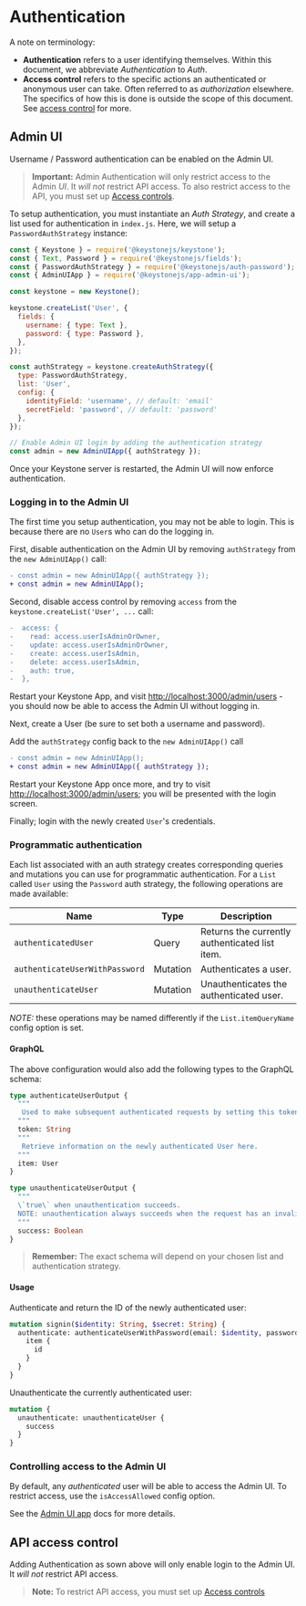 <!--[meta]
section: guides
title: Authentication
subSection: advanced
[meta]-->

# Authentication

A note on terminology:

- **Authentication** refers to a user identifying themselves.
  Within this document, we abbreviate _Authentication_ to _Auth_.
- **Access control** refers to the specific actions an authenticated or anonymous
  user can take. Often referred to as _authorization_ elsewhere.
  The specifics of how this is done is outside the scope of this document.
  See [access control](/docs/guides/access-control.md) for more.

## Admin UI

Username / Password authentication can be enabled on the Admin UI.

> **Important:** Admin Authentication will only restrict access to the Admin _UI_. It _will not_ restrict API access. To also restrict access to the API, you must set up [Access controls](/docs/guides/access-control.md).

To setup authentication, you must instantiate an _Auth Strategy_, and create a
list used for authentication in `index.js`. Here, we will setup a
`PasswordAuthStrategy` instance:

```javascript
const { Keystone } = require('@keystonejs/keystone');
const { Text, Password } = require('@keystonejs/fields');
const { PasswordAuthStrategy } = require('@keystonejs/auth-password');
const { AdminUIApp } = require('@keystonejs/app-admin-ui');

const keystone = new Keystone();

keystone.createList('User', {
  fields: {
    username: { type: Text },
    password: { type: Password },
  },
});

const authStrategy = keystone.createAuthStrategy({
  type: PasswordAuthStrategy,
  list: 'User',
  config: {
    identityField: 'username', // default: 'email'
    secretField: 'password', // default: 'password'
  },
});

// Enable Admin UI login by adding the authentication strategy
const admin = new AdminUIApp({ authStrategy });
```

Once your Keystone server is restarted, the Admin UI will now enforce
authentication.

### Logging in to the Admin UI

The first time you setup authentication, you may not be able to login. This is
because there are no `User`s who can do the logging in.

First, disable authentication on the Admin UI by removing `authStrategy` from
the `new AdminUIApp()` call:

```diff
- const admin = new AdminUIApp({ authStrategy });
+ const admin = new AdminUIApp();
```

Second, disable access control by removing `access` from the
`keystone.createList('User', ...` call:

```diff
-  access: {
-    read: access.userIsAdminOrOwner,
-    update: access.userIsAdminOrOwner,
-    create: access.userIsAdmin,
-    delete: access.userIsAdmin,
-    auth: true,
-  },
```

Restart your Keystone App, and visit <http://localhost:3000/admin/users> - you should now be able to access the Admin UI without logging in.

Next, create a User (be sure to set both a username and password).

Add the `authStrategy` config back to the `new AdminUIApp()` call

```diff
- const admin = new AdminUIApp();
+ const admin = new AdminUIApp({ authStrategy });
```

Restart your Keystone App once more, and try to visit <http://localhost:3000/admin/users>; you will be presented with the login screen.

Finally; login with the newly created `User`'s credentials.

### Programmatic authentication

Each list associated with an auth strategy creates corresponding queries and mutations you can use for programmatic authentication. For a `List` called `User` using the `Password` auth strategy, the following operations are made available:

| Name                           | Type     | Description                                    |
| ------------------------------ | -------- | ---------------------------------------------- |
| `authenticatedUser`            | Query    | Returns the currently authenticated list item. |
| `authenticateUserWithPassword` | Mutation | Authenticates a user.                          |
| `unauthenticateUser`           | Mutation | Unauthenticates the authenticated user.        |

_NOTE:_ these operations may be named differently if the `List.itemQueryName` config option is set.

#### GraphQL

The above configuration would also add the following types to the GraphQL schema:

```graphql
type authenticateUserOutput {
  """
   Used to make subsequent authenticated requests by setting this token in a header: 'Authorization: Bearer <token>'.
  """
  token: String
  """
   Retrieve information on the newly authenticated User here.
  """
  item: User
}

type unauthenticateUserOutput {
  """
  \`true\` when unauthentication succeeds.
  NOTE: unauthentication always succeeds when the request has an invalid or missing authentication token.
  """
  success: Boolean
}
```

> **Remember:** The exact schema will depend on your chosen list and authentication strategy.

#### Usage

Authenticate and return the ID of the newly authenticated user:

```graphql
mutation signin($identity: String, $secret: String) {
  authenticate: authenticateUserWithPassword(email: $identity, password: $secret) {
    item {
      id
    }
  }
}
```

Unauthenticate the currently authenticated user:

```graphql
mutation {
  unauthenticate: unauthenticateUser {
    success
  }
}
```

### Controlling access to the Admin UI

By default, any _authenticated_ user will be able to access the Admin UI. To restrict access, use the `isAccessAllowed` config option.

See the [Admin UI app](https://www.keystonejs.com/keystonejs/app-admin-ui/) docs for more details.

## API access control

Adding Authentication as sown above will only enable login to the Admin UI. It _will not_ restrict API access.

> **Note:** To restrict API access, you must set up [Access controls](/docs/guides/access-control.md)
